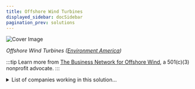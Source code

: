 ```yaml
---
title: Offshore Wind Turbines
displayed_sidebar: docSidebar
pagination_prev: solutions
---
```

![Cover Image](/../static/img/offshore-wind-turbines.jpg)

*Offshore Wind Turbines ([Environment America](https://environmentamerica.org/center/resources/offshore-wind-for-america-3/))*

:::tip
Learn more from [The Business Network for Offshore Wind](https://www.offshorewindus.org/), a 501(c)(3) nonprofit advocate.
:::

<details>
        <summary>List of companies working in this solution...</summary>
         <em>Note: this is an experimental AI feature. Accuracy and completeness are a work in progress</em>
        <div>
            <ul>
             
                <li><a href="https://eco-drone.org">Ecodrone</a></li>
            
                <li><a href="https://nefino.de/">Nefino</a></li>
            
                <li><a href="https://ecomarinepower.com">Eco Marine Power</a></li>
            
                <li><a href="https://xshore.com">X Shore</a></li>
            
                <li><a href="https://minesto.com">Minesto</a></li>
            
                <li><a href="https://ampyxpower.com">Ampyx Power</a></li>
            
                <li><a href="https://www.saildrone.com/">Saildrone</a></li>
            
                <li><a href="https://equinor.com">Equinor</a></li>
            
            </ul>
        </div>
        </details>


:::note job openings
  #### [View open jobs in this Solution](https://climatebase.org/jobs?l=&q=&drawdown_solutions=Offshore+Wind+Turbines)
:::

## Overview

Innovations like floating turbines and subsea cabling have emerged. Companies such as Vestas, GE, and Siemens have spearheaded these advancements.

## Lessons Learned

Key lessons from Offshore Wind Turbines' development:
1. **Early-stage Nature**: The technology is still evolving and faces challenges. Past failures, like the collapse of the first commercial offshore wind farm in Denmark (1991) and blade issues with a prototype in the UK (1994), highlight its early-stage nature.
2. **Cost Challenges**: Offshore wind energy remains comparatively expensive, struggling to compete with fossil fuels.
3. **Construction and Maintenance Complexity**: Building and maintaining offshore turbines demand specialized vessels, equipment, and resilience against severe weather.
4. **Ongoing Research Need**: Continued research and development are essential to enhance turbine efficiency and cost-effectiveness.

Leading contributors include Danish company Vestas, British firm Dong Energy, and American giant General Electric. Key milestones include the world's first commercial offshore wind farm (Denmark, 1991) and the largest offshore wind farm (UK, 2010).

## Challenges Ahead

The major challenges in advancing Offshore Wind Turbines to combat climate change include high initial costs, substantial land requirements, and potential environmental impacts.

1. **High Initial Costs**: Building and installing offshore turbines are expensive, averaging $4,000 per kW compared to onshore turbines at $1,800 per kW. Infrastructure like transmission lines also adds to costs.
2. **Land Requirements**: Deep waters are necessary for offshore turbines, demanding substantial offshore space.
3. **Environmental Impacts**: Concerns encompass noise and visual pollution, along with potential bird and bat collisions.

## Best Path Forward

To effectively employ offshore wind turbines for climate mitigation, the following steps are critical:
1. **R&D Investment**: Continued research is vital to enhance technology and cost-effectiveness.
2. **Large-scale Adoption**: Policies mandating turbine use or financial incentives can promote widespread adoption.
3. **Industry Collaboration**: Partnerships like the European Offshore Wind Deployment Centre and governmental agencies such as the Danish Energy Agency and Massachusetts Clean Energy Center are essential in propelling this solution forward.